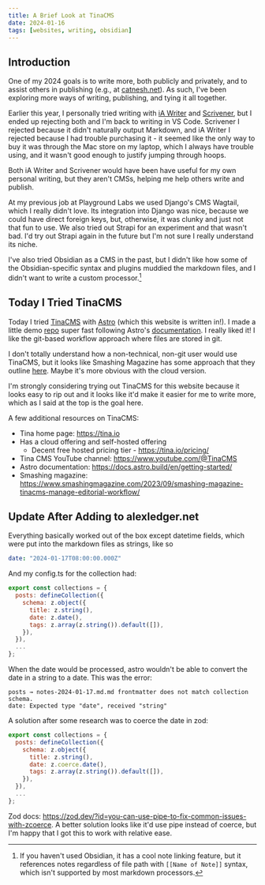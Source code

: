 ```yaml
---
title: A Brief Look at TinaCMS
date: 2024-01-16
tags: [websites, writing, obsidian]
---
```


## Introduction

One of my 2024 goals is to write more, both publicly and privately, and to assist others in publishing (e.g., at [catnesh.net](https://catnesh.net)). As such, I've been exploring more ways of writing, publishing, and tying it all together.

Earlier this year, I personally tried writing with [iA Writer](https://ia.net/writer) and [Scrivener](https://www.literatureandlatte.com/scrivener/overview), but I ended up rejecting both and I'm back to writing in VS Code. Scrivener I rejected because it didn't naturally output Markdown, and iA Writer I rejected because I had trouble purchasing it - it seemed like the only way to buy it was through the Mac store on my laptop, which I always have trouble using, and it wasn't good enough to justify jumping through hoops.

Both iA Writer and Scrivener would have been have useful for my own personal writing, but they aren't CMSs, helping me help others write and publish.

At my previous job at Playground Labs we used Django's CMS Wagtail, which I really didn't love. Its integration into Django was nice, because we could have direct foreign keys, but, otherwise, it was clunky and just not that fun to use. We also tried out Strapi for an experiment and that wasn't bad. I'd try out Strapi again in the future but I'm not sure I really understand its niche.

I've also tried Obsidian as a CMS in the past, but I didn't like how some of the Obsidian-specific syntax and plugins muddied the markdown files, and I didn't want to write a custom processor.[^1]

## Today I Tried TinaCMS

Today I tried [TinaCMS](https://tina.io/) with [Astro](https://astro.build/) (which this website is written in!). I made a little demo [repo](https://github.com/aled1027/tina-astro-demo) super fast following Astro's [documentation](https://docs.astro.build/en/guides/cms/tina-cms/). I really liked it! I like the git-based workflow approach where files are stored in git.

I don't totally understand how a non-technical, non-git user would use TinaCMS, but it looks like Smashing Magazine has some approach that they outline [here](https://www.smashingmagazine.com/2023/09/smashing-magazine-tinacms-manage-editorial-workflow/). Maybe it's more obvious with the cloud version.

I'm strongly considering trying out TinaCMS for this website because it looks easy to rip out and it looks like it'd make it easier for me to write more, which as I said at the top is the goal here.

A few additional resources on TinaCMS:

- Tina home page: https://tina.io
- Has a cloud offering and self-hosted offering
  - Decent free hosted pricing tier - https://tina.io/pricing/
- Tina CMS YouTube channel: https://www.youtube.com/@TinaCMS
- Astro documentation: https://docs.astro.build/en/getting-started/
- Smashing magazine: https://www.smashingmagazine.com/2023/09/smashing-magazine-tinacms-manage-editorial-workflow/

## Update After Adding to alexledger.net

Everything basically worked out of the box except datetime fields, which were put into the markdown files as strings, like so

```yaml
date: "2024-01-17T08:00:00.000Z"
```

And my config.ts for the collection had:

```javascript
export const collections = {
  posts: defineCollection({
    schema: z.object({
      title: z.string(),
      date: z.date(),
      tags: z.array(z.string()).default([]),
    }),
  }),
  ...
};

```

When the date would be processed, astro wouldn't be able to convert the date in a string to a date. This was the error:

```text
posts → notes-2024-01-17.md.md frontmatter does not match collection schema.
date: Expected type "date", received "string"
```

A solution after some research was to coerce the date in zod:

```javascript
export const collections = {
  posts: defineCollection({
    schema: z.object({
      title: z.string(),
      date: z.coerce.date(),
      tags: z.array(z.string()).default([]),
    }),
  }),
  ...
};
```

Zod docs: https://zod.dev/?id=you-can-use-pipe-to-fix-common-issues-with-zcoerce. A better solution looks like it'd use pipe instead of coerce, but I'm happy that I got this to work with relative ease.

[^1]: If you haven't used Obsidian, it has a cool note linking feature, but it references notes regardless of file path with `[[Name of Note]]` syntax, which isn't supported by most markdown processors.
